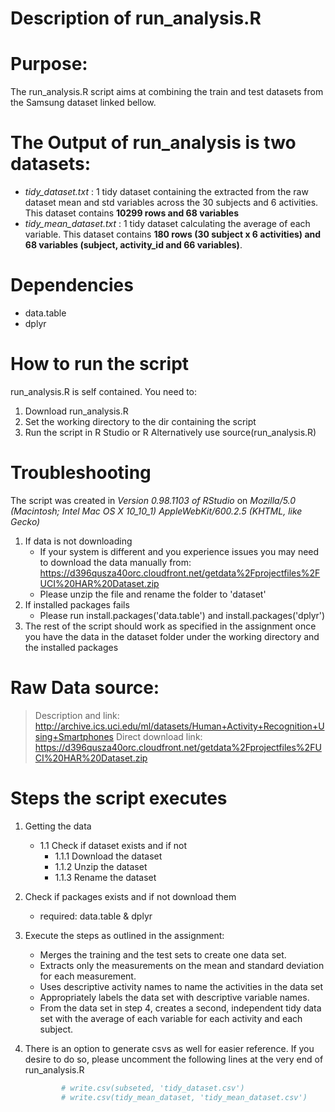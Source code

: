 
# Description of run_analysis.R

# Purpose:
The run_analysis.R script aims at combining the train and test datasets from the Samsung dataset linked bellow.

# The Output of run_analysis is two datasets:
- *tidy_dataset.txt* : 1 tidy dataset containing the extracted from the raw dataset mean and std variables across the 30 subjects and 6 activities. This dataset contains **10299 rows and 68 variables**  
- *tidy_mean_dataset.txt* : 1 tidy dataset calculating the average of each variable. This dataset contains **180 rows (30 subject x 6 activities) and 68 variables (subject, activity_id and 66 variables)**. 

# Dependencies
- data.table
- dplyr

# How to run the script
run_analysis.R is self contained. You need to:
1. Download run_analysis.R
2. Set the working directory to the dir containing the script
3. Run the script in R Studio or R
Alternatively use source(run_analysis.R)

# Troubleshooting
The script was created in *Version 0.98.1103 of RStudio* on *Mozilla/5.0 (Macintosh; Intel Mac OS X 10_10_1) AppleWebKit/600.2.5 (KHTML, like Gecko)*
1. If data is not downloading
    - If your system is different and you experience issues you may need to download the data manually from: https://d396qusza40orc.cloudfront.net/getdata%2Fprojectfiles%2FUCI%20HAR%20Dataset.zip 
    - Please unzip the file and rename the folder to 'dataset'
2. If installed packages fails
    - Please run install.packages('data.table') and install.packages('dplyr')
3. The rest of the script should work as specified in the assignment once you have the data in the dataset folder under the working directory and the installed packages

# Raw Data source:
> Description and link: 
> http://archive.ics.uci.edu/ml/datasets/Human+Activity+Recognition+Using+Smartphones
> Direct download link: https://d396qusza40orc.cloudfront.net/getdata%2Fprojectfiles%2FUCI%20HAR%20Dataset.zip 


# Steps the script executes
1. Getting the data
    - 1.1 Check if dataset exists and if not 
        - 1.1.1 Download the dataset
        - 1.1.2 Unzip the dataset
        - 1.1.3 Rename the dataset 
2. Check if packages exists and if not download them
    - required: data.table & dplyr
3. Execute the steps as outlined in the assignment:
    - Merges the training and the test sets to create one data set.
    - Extracts only the measurements on the mean and standard deviation for each measurement. 
    - Uses descriptive activity names to name the activities in the data set
    - Appropriately labels the data set with descriptive variable names. 
    - From the data set in step 4, creates a second, independent tidy data set with the average of each variable for each activity and each subject.
4. There is an option to generate csvs as well for easier reference. If you desire to do so, please uncomment the following lines at the very end of run_analysis.R

    ```sh
            # write.csv(subseted, 'tidy_dataset.csv')
            # write.csv(tidy_mean_dataset, 'tidy_mean_dataset.csv')
    ```
